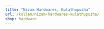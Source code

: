 ```yaml
---
title: "Nizam Hardwares, Kulathupuzha"
url: /kollam/nizam-hardwares-kulathupuzha/
shop: hardware
---
```

